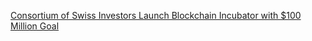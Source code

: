 [Consortium of Swiss Investors Launch Blockchain Incubator with $100 Million Goal](https://cointelegraph.com/news/consortium-of-swiss-investors-launch-blockchain-incubator-with-100-million-goal)